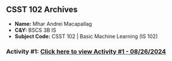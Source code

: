 ## **CSST 102 Archives**

- **Name:** Mhar Andrei Macapallag
- **C&Y:** BSCS 3B IS
- **Subject Code:** CSST 102 | Basic Machine Learning (IS 102)

### Activity #1: [Click here to view Activity #1 - 08/26/2024](https://github.com/VoxDroid/CSST102_MACAPALLAG/tree/main/CSST_102_BSCS3BIS_MACAPALLAG_MHAR_ANDREI/3B_MACAPALLAG_ACT1)
